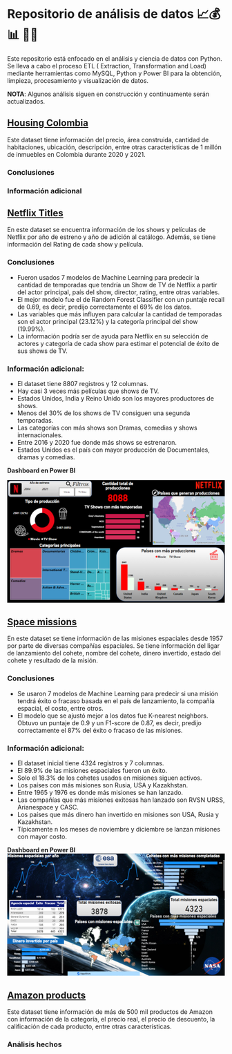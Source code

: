 #  **Repositorio de análisis de datos** 📈💰📊 👨‍💻 

Este repositorio está enfocado en el análisis y ciencia de datos con Python. Se lleva a cabo el proceso ETL ( Extraction, Transformation and Load) mediante herramientas como MySQL, Python y Power BI para la obtención, limpieza, procesamiento y visualización de datos.

**NOTA**: Algunos análisis siguen en construcción y continuamente serán actualizados.

## [Housing Colombia](https://www.kaggle.com/datasets/julianusugaortiz/colombia-housing-properties-price)
Este dataset tiene información del precio, área construida, cantidad de habitaciones, ubicación, descripción, entre otras características de 1 millón de inmuebles en Colombia durante 2020 y 2021.

### Conclusiones

### Información adicional

## [Netflix Titles](https://github.com/pablocarmona1527/Data_analyst/blob/main/netflix_titles.csv)
En este dataset se encuentra información de los shows y películas de Netflix por año de estreno y año de adición al catálogo. Además, se tiene información del Rating de cada show y película. 
### Conclusiones
* Fueron usados 7 modelos de Machine Learning para predecir la cantidad de temporadas que tendría un Show de TV de Netflix a partir del actor principal, país del show, director, rating, entre otras variables.
* El mejor modelo fue el de Random Forest Classifier con un puntaje recall de 0.69, es decir, predijo correctamente el 69% de los datos.
* Las variables que más influyen para calcular la cantidad de temporadas son el actor principal (23.12%) y la categoría principal del show (19.99%).
* La información podría ser de ayuda para Netflix en su selección de actores y categoría de cada show para estimar el potencial de éxito de sus shows de TV.
### Información adicional:
* El dataset tiene 8807 registros y 12 columnas.
* Hay casi 3 veces más películas que shows de TV.
* Estados Unidos, India y Reino Unido son los mayores productores de shows.
* Menos del 30% de los shows de TV consiguen una segunda temporadas.
* Las categorías con más shows son Dramas, comedias y shows internacionales.
* Entre 2016 y 2020 fue donde más shows se estrenaron.
* Estados Unidos es el país con mayor producción de Documentales, dramas y comedias.

**Dashboard en Power BI**

![](https://github.com/pablocarmona1527/Data_analyst/blob/main/netflix.png)

## [Space missions](https://github.com/pablocarmona1527/Data_analyst/blob/main/mission_launches.csv)
En este dataset se tiene información de las misiones espaciales desde 1957 por parte de diversas compañías espaciales. Se tiene información del ligar de lanzamiento del cohete, nombre del cohete, dinero invertido, estado del cohete y resultado de la misión.
### Conclusiones
* Se usaron 7 modelos de Machine Learning para predecir si una misión tendrá éxito o fracaso basada en el país de lanzamiento, la compañía espacial, el costo, entre otros.
* El modelo que se ajustó mejor a los datos fue K-nearest neighbors. Obtuvo un puntaje de 0.9 y un F1-score de 0.87, es decir, predijo correctamente el 87% del éxito o fracaso de las misiones.
### Información adicional:
* El dataset inicial tiene 4324 registros y 7 columnas.
* El 89.9% de las misiones espaciales fueron un éxito.
* Solo el 18.3% de los cohetes usados en misiones siguen activos.
* Los países con más misiones son Rusia, USA y Kazakhstan.
* Entre 1965 y 1976 es donde más misiones se han lanzado.
* Las compañías que más misiones exitosas han lanzado son RVSN URSS, Arianespace y CASC.
* Los países que más dinero han invertido en misiones son USA, Rusia y Kazakhstan.
* Típicamente n los meses de noviembre y diciembre se lanzan misiones con mayor costo.

**Dashboard en Power BI**
![](https://github.com/pablocarmona1527/Data_analyst/blob/main/space_dashboard.png)

## [Amazon products](https://www.kaggle.com/datasets/lokeshparab/amazon-products-dataset)
Este dataset  tiene información de más de 500 mil productos de Amazon con información de la categoría, el precio real, el precio de descuento, la calificación de cada producto, entre otras características.

### Análisis hechos

